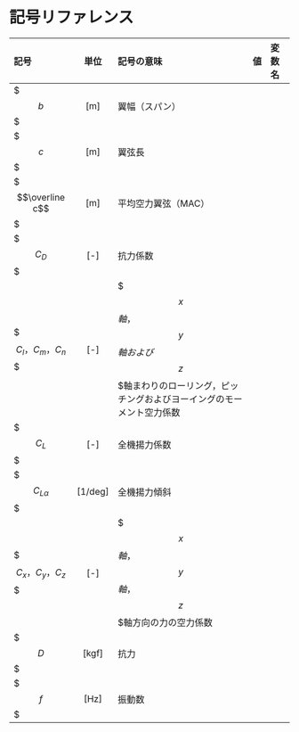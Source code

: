 # 記号リファレンス
記号 | 単位 | 記号の意味 | 値 | 変数名
:-- | :--: | :-- | :-- | :--
$$$b$$$ | [m] | 翼幅（スパン） |  |
$$$c$$$ | [m] | 翼弦長 |  | 
$$$\overline c$$$ | [m] | 平均空力翼弦（MAC） | | 
$$$C_D$$$ | [-] | 抗力係数 | 
$$$C_l，C_m，C_n$$$ | [-] | $$$x$$$軸，$$$y$$$軸および$$$z$$$軸まわりのローリング，ピッチングおよびヨーイングのモーメント空力係数 | 
$$$C_L$$$ | [-] | 全機揚力係数 | 
$$$C_{L\alpha}$$$ | [1/deg] | 全機揚力傾斜 | 
$$$C_x，C_y，C_z$$$ |[-]| $$$x$$$軸，$$$y$$$軸，$$$z$$$軸方向の力の空力係数 | 
$$$D$$$ | [kgf] | 抗力 |
$$$f$$$ | [Hz] | 振動数
